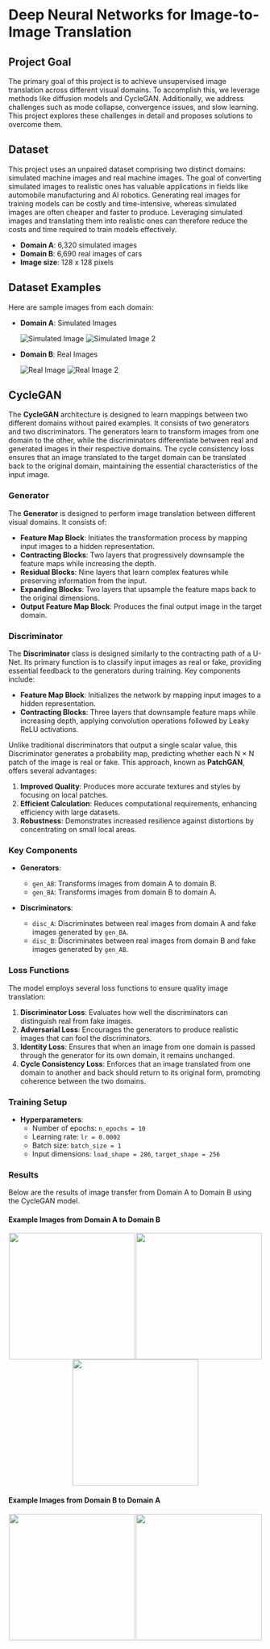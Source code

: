 # Deep Neural Networks for Image-to-Image Translation

## Project Goal

The primary goal of this project is to achieve unsupervised image translation across different visual domains. To accomplish this, we leverage methods like diffusion models and CycleGAN. Additionally, we address challenges such as mode collapse, convergence issues, and slow learning. This project explores these challenges in detail and proposes solutions to overcome them.

## Dataset

This project uses an unpaired dataset comprising two distinct domains: simulated machine images and real machine images. The goal of converting simulated images to realistic ones has valuable applications in fields like automobile manufacturing and AI robotics. Generating real images for training models can be costly and time-intensive, whereas simulated images are often cheaper and faster to produce. Leveraging simulated images and translating them into realistic ones can therefore reduce the costs and time required to train models effectively.

- **Domain A**: 6,320 simulated images
- **Domain B**: 6,690 real images of cars
- **Image size**: 128 x 128 pixels

## Dataset Examples

Here are sample images from each domain:

- **Domain A**: Simulated Images

  ![Simulated Image](https://github.com/user-attachments/assets/2efa0990-f10d-4c6e-b34d-5b4674140379)      ![Simulated Image 2](https://github.com/user-attachments/assets/34c2bfa0-5a7d-4589-961b-f9404cefc73e)     


 



- **Domain B**: Real Images

  ![Real Image](https://github.com/user-attachments/assets/72d5758d-72df-4845-bf2f-709e2400f413)           ![Real Image 2](https://github.com/user-attachments/assets/25026c54-271f-4159-81f6-6e0d9ed03097)


## CycleGAN

The **CycleGAN** architecture is designed to learn mappings between two different domains without paired examples. It consists of two generators and two discriminators. The generators learn to transform images from one domain to the other, while the discriminators differentiate between real and generated images in their respective domains. The cycle consistency loss ensures that an image translated to the target domain can be translated back to the original domain, maintaining the essential characteristics of the input image.

### Generator

The **Generator** is designed to perform image translation between different visual domains. It consists of:

- **Feature Map Block**: Initiates the transformation process by mapping input images to a hidden representation.
- **Contracting Blocks**: Two layers that progressively downsample the feature maps while increasing the depth.
- **Residual Blocks**: Nine layers that learn complex features while preserving information from the input.
- **Expanding Blocks**: Two layers that upsample the feature maps back to the original dimensions.
- **Output Feature Map Block**: Produces the final output image in the target domain.

### Discriminator

The **Discriminator** class is designed similarly to the contracting path of a U-Net. Its primary function is to classify input images as real or fake, providing essential feedback to the generators during training. Key components include:

- **Feature Map Block**: Initializes the network by mapping input images to a hidden representation.
- **Contracting Blocks**: Three layers that downsample feature maps while increasing depth, applying convolution operations followed by Leaky ReLU activations.

Unlike traditional discriminators that output a single scalar value, this Discriminator generates a probability map, predicting whether each N × N patch of the image is real or fake. This approach, known as **PatchGAN**, offers several advantages:

1. **Improved Quality**: Produces more accurate textures and styles by focusing on local patches.
2. **Efficient Calculation**: Reduces computational requirements, enhancing efficiency with large datasets.
3. **Robustness**: Demonstrates increased resilience against distortions by concentrating on small local areas.


### Key Components

- **Generators**: 
  - `gen_AB`: Transforms images from domain A to domain B.
  - `gen_BA`: Transforms images from domain B to domain A.

- **Discriminators**:
  - `disc_A`: Discriminates between real images from domain A and fake images generated by `gen_BA`.
  - `disc_B`: Discriminates between real images from domain B and fake images generated by `gen_AB`.

### Loss Functions

The model employs several loss functions to ensure quality image translation:

1. **Discriminator Loss**: Evaluates how well the discriminators can distinguish real from fake images.
2. **Adversarial Loss**: Encourages the generators to produce realistic images that can fool the discriminators.
3. **Identity Loss**: Ensures that when an image from one domain is passed through the generator for its own domain, it remains unchanged.
4. **Cycle Consistency Loss**: Enforces that an image translated from one domain to another and back should return to its original form, promoting coherence between the two domains.

### Training Setup

- **Hyperparameters**:
  - Number of epochs: `n_epochs = 10`
  - Learning rate: `lr = 0.0002`
  - Batch size: `batch_size = 1`
  - Input dimensions: `load_shape = 286`, `target_shape = 256`

### Results

Below are the results of image transfer from Domain A to Domain B using the CycleGAN model.


#### Example Images from Domain A to Domain B

<div style="display: flex; justify-content: space-around;">
    <img src="https://github.com/user-attachments/assets/404f6959-8215-4316-b0da-5c1c59a362be" width="250" />
    <img src="https://github.com/user-attachments/assets/9c1dd6f9-daa2-47be-b0f3-c3227c0d5eb1" width="250" />
</div>

<div style="display: flex; justify-content: space-around;">
    <img src="https://github.com/user-attachments/assets/1e61dad3-658e-4dfc-9dc2-36f32a57cf25" width="250" />
</div>

#### Example Images from Domain B to Domain A

<div style="display: flex; justify-content: space-around;">
    <img src="https://github.com/user-attachments/assets/d8598d3a-e36c-4dca-80c3-1da9bd102ca3" width="250" />
    <img src="https://github.com/user-attachments/assets/b03dfae4-9738-44e2-816d-6246bcc3ae01" width="250" />
</div>









